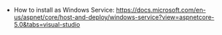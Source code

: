 ﻿- How to install as Windows Service: https://docs.microsoft.com/en-us/aspnet/core/host-and-deploy/windows-service?view=aspnetcore-5.0&tabs=visual-studio